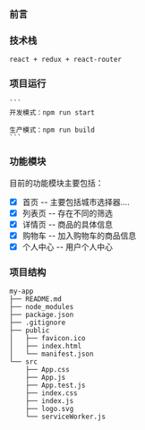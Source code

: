 ### 前言

### 技术栈
    react + redux + react-router

### 项目运行

    ```
    开发模式：npm run start

    生产模式：npm run build
    ```
    
### 功能模块

目前的功能模块主要包括：
- [x] 首页 -- 主要包括城市选择器....
- [x] 列表页 -- 存在不同的筛选
- [x] 详情页 -- 商品的具体信息
- [x] 购物车 -- 加入购物车的商品信息
- [x] 个人中心 -- 用户个人中心

### 项目结构

```
my-app
├── README.md
├── node_modules
├── package.json
├── .gitignore
├── public
│   ├── favicon.ico
│   ├── index.html
│   └── manifest.json
└── src
    ├── App.css
    ├── App.js
    ├── App.test.js
    ├── index.css
    ├── index.js
    ├── logo.svg
    └── serviceWorker.js
```
